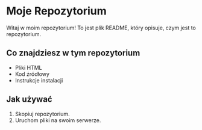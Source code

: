 # Moje Repozytorium

Witaj w moim repozytorium! To jest plik README, który opisuje, czym jest to repozytorium.

## Co znajdziesz w tym repozytorium
- Pliki HTML
- Kod źródłowy
- Instrukcje instalacji

## Jak używać
1. Skopiuj repozytorium.
2. Uruchom pliki na swoim serwerze.
